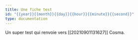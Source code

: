 ```yaml
---
title: Une fiche test
id: "{{year}}{{month}}{{day}}{{hour}}{{minute}}{{second}}"
type: documentation
---
```

Un super test qui renvoie vers \[[20210901131627]] Cosma.